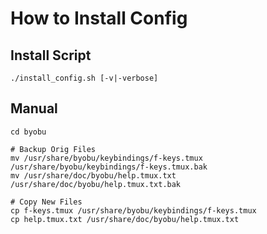 # How to Install Config

## Install Script
```
./install_config.sh [-v|-verbose]
```

## Manual
```
cd byobu

# Backup Orig Files
mv /usr/share/byobu/keybindings/f-keys.tmux /usr/share/byobu/keybindings/f-keys.tmux.bak
mv /usr/share/doc/byobu/help.tmux.txt /usr/share/doc/byobu/help.tmux.txt.bak

# Copy New Files
cp f-keys.tmux /usr/share/byobu/keybindings/f-keys.tmux
cp help.tmux.txt /usr/share/doc/byobu/help.tmux.txt
```